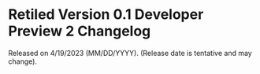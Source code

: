 # Retiled Version 0.1 Developer Preview 2 Changelog
Released on 4/19/2023 (MM/DD/YYYY).
(Release date is tentative and may change).
